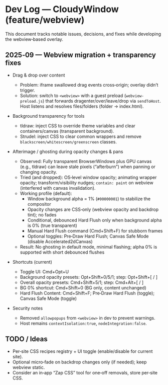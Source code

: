 # Dev Log — CloudyWindow (feature/webview)

This document tracks notable issues, decisions, and fixes while developing the webview‑based overlay.

## 2025‑09 — Webview migration + transparency fixes

- Drag & drop over content
  - Problem: iframe swallowed drag events cross‑origin; overlay didn’t trigger.
  - Solution: switch to `<webview>` with a guest preload (`webview-preload.js`) that forwards dragenter/over/leave/drop via `sendToHost`. Host listens and resolves files/folders (folder → index.html).

- Background transparency for tools
  - tldraw: inject CSS to override theme variables and clear containers/canvas (transparent background).
  - Strudel: inject CSS to clear common wrappers and remove `blackscreen/whitescreen/greenscreen` classes.

- Afterimage / ghosting during opacity changes & pans
  - Observed: Fully transparent BrowserWindows plus GPU canvas (e.g., tldraw) can leave stale pixels (“afterburn”) when panning or changing opacity.
  - Tried (and dropped): OS‑level window opacity; animating wrapper opacity; transform/visibility nudges; `contain: paint` on webview (interfered with canvas invalidation).
  - Working profile (default):
    - Window background alpha = 1% (`#00000001`) to stabilize the compositor
    - Opacity changes are CSS‑only (webview opacity and backdrop tint); no fades
    - Conditional, debounced Hard Flush only when background alpha is 0% (true transparent)
    - Manual Hard Flush command (Cmd+Shift+F) for stubborn frames
    - Optional toggles: Pre‑Draw Hard Flush; Canvas Safe Mode (disable Accelerated2dCanvas)
  - Result: No ghosting in default mode, minimal flashing; alpha 0% is supported with short debounced flushes

- Shortcuts (current)
  - Toggle UI: Cmd+Opt+U
  - Background opacity presets: Opt+Shift+0/5/1; step: Opt+Shift+[ / ]
  - Overall opacity presets: Cmd+Shift+5/1; step: Cmd+Alt+[ / ]
  - BG 0% shortcut: Cmd+Shift+0 (BG only, content unchanged)
  - Hard Flush Content: Cmd+Shift+F; Pre‑Draw Hard Flush (toggle); Canvas Safe Mode (toggle)

- Security notes
  - Removed `allowpopups` from `<webview>` in dev to prevent warnings.
  - Host remains `contextIsolation:true`, `nodeIntegration:false`.

## TODO / Ideas

- Per‑site CSS recipes registry + UI toggle (enable/disable for current site).
- Optional micro‑fade on backdrop changes only (if needed); keep webview static.
- Consider an in‑app “Zap CSS” tool for one‑off removals, store per‑site CSS.

